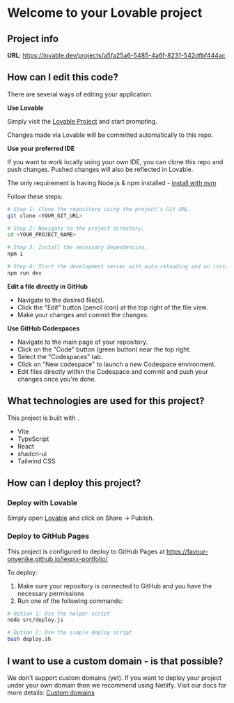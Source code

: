 
# Welcome to your Lovable project

## Project info

**URL**: https://lovable.dev/projects/a5fa25a6-5485-4a6f-8231-542dfbf444ac

## How can I edit this code?

There are several ways of editing your application.

**Use Lovable**

Simply visit the [Lovable Project](https://lovable.dev/projects/a5fa25a6-5485-4a6f-8231-542dfbf444ac) and start prompting.

Changes made via Lovable will be committed automatically to this repo.

**Use your preferred IDE**

If you want to work locally using your own IDE, you can clone this repo and push changes. Pushed changes will also be reflected in Lovable.

The only requirement is having Node.js & npm installed - [install with nvm](https://github.com/nvm-sh/nvm#installing-and-updating)

Follow these steps:

```sh
# Step 1: Clone the repository using the project's Git URL.
git clone <YOUR_GIT_URL>

# Step 2: Navigate to the project directory.
cd <YOUR_PROJECT_NAME>

# Step 3: Install the necessary dependencies.
npm i

# Step 4: Start the development server with auto-reloading and an instant preview.
npm run dev
```

**Edit a file directly in GitHub**

- Navigate to the desired file(s).
- Click the "Edit" button (pencil icon) at the top right of the file view.
- Make your changes and commit the changes.

**Use GitHub Codespaces**

- Navigate to the main page of your repository.
- Click on the "Code" button (green button) near the top right.
- Select the "Codespaces" tab.
- Click on "New codespace" to launch a new Codespace environment.
- Edit files directly within the Codespace and commit and push your changes once you're done.

## What technologies are used for this project?

This project is built with .

- Vite
- TypeScript
- React
- shadcn-ui
- Tailwind CSS

## How can I deploy this project?

### Deploy with Lovable

Simply open [Lovable](https://lovable.dev/projects/a5fa25a6-5485-4a6f-8231-542dfbf444ac) and click on Share -> Publish.

### Deploy to GitHub Pages

This project is configured to deploy to GitHub Pages at https://favour-onyenike.github.io/lexpix-portfolio/

To deploy:

1. Make sure your repository is connected to GitHub and you have the necessary permissions
2. Run one of the following commands:

```sh
# Option 1: Use the helper script
node src/deploy.js

# Option 2: Use the simple deploy script
bash deploy.sh
```

## I want to use a custom domain - is that possible?

We don't support custom domains (yet). If you want to deploy your project under your own domain then we recommend using Netlify. Visit our docs for more details: [Custom domains](https://docs.lovable.dev/tips-tricks/custom-domain/)
